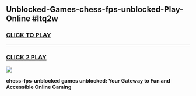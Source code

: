 
## Unblocked-Games-chess-fps-unblocked-Play-Online #ltq2w
<h3>
<a href="https://news.freeplayer.one?title=chess-fps-unblocked&ref=3">CLICK TO PLAY</a></h3>
<hr>

<h3>
<a href="https://news.freeplayer.one?title=chess-fps-unblocked&ref=3">CLICK 2 PLAY</a>
  
</h3>

<a href="https://news.freeplayer.one?title=chess-fps-unblocked&ref=3"><img src="https://clearcache.store/games.png"></a>


**chess-fps-unblocked games unblocked: Your Gateway to Fun and Accessible Online Gaming**

